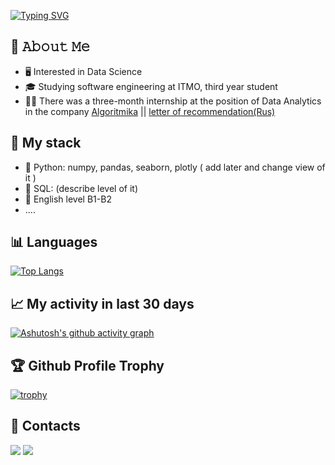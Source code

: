 [![Typing SVG](https://readme-typing-svg.herokuapp.com?color=%2336BCF7&lines=Computer+science+student)](https://git.io/typing-svg)
## :book: 𝙰𝚋𝚘𝚞𝚝 𝙼𝚎
- 🖥 Interested in Data Science
- 🎓 Studying software engineering at ITMO, third year student
- 🐱‍💻 There was a three-month internship at the position of Data Analytics in the company [Algoritmika](https://career.habr.com/companies/algoritmika) || 
[letter of recommendation(Rus)](https://github.com/Erkobrax/Erkobrax/blob/main/%D0%A0%D0%B5%D0%BA%D0%BE%D0%BC%D0%B5%D0%BD%D0%B4%D0%B0%D1%82%D0%B5%D0%BB%D1%8C%D0%BD%D0%BE%D0%B5_%D0%BF%D0%B8%D1%81%D1%8C%D0%BC%D0%BE.pdf)
## 💼 My stack
* 🐍 Python: numpy, pandas, seaborn, plotly ( add later and change view of it )
* 📙 SQL: (describe level of it)
* 💂‍ English level B1-B2
* ....
## 📊 Languages
[![Top Langs](https://github-readme-stats.vercel.app/api/top-langs/?username=Erkobrax&layout=compact)](https://github.com/anuraghazra/github-readme-stats)
## 📈  My activity in last 30 days
[![Ashutosh's github activity graph](https://activity-graph.herokuapp.com/graph?username=Erkobrax&theme=react-dark)](https://github.com/ashutosh00710/github-readme-activity-graph)
## :trophy: Github Profile Trophy
[![trophy](https://github-profile-trophy.vercel.app/?username=Erkobrax)](https://github.com/ryo-ma/github-profile-trophy)
## 🤝 Contacts
![](https://img.shields.io/badge/Tg-@Erkobraxx-blue) 
![](https://img.shields.io/badge/mail-denis_suvorov%40niuitmo.ru-green)  
